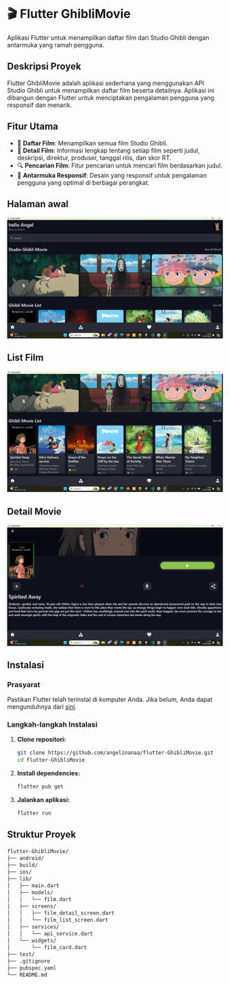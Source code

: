
# 🎬 Flutter GhibliMovie

Aplikasi Flutter untuk menampilkan daftar film dari Studio Ghibli dengan antarmuka yang ramah pengguna.



## Deskripsi Proyek

Flutter GhibliMovie adalah aplikasi sederhana yang menggunakan API Studio Ghibli untuk menampilkan daftar film beserta detailnya. Aplikasi ini dibangun dengan Flutter untuk menciptakan pengalaman pengguna yang responsif dan menarik.

## Fitur Utama

- 🎥 **Daftar Film**: Menampilkan semua film Studio Ghibli.
- 📝 **Detail Film**: Informasi lengkap tentang setiap film seperti judul, deskripsi, direktur, produser, tanggal rilis, dan skor RT.
- 🔍 **Pencarian Film**: Fitur pencarian untuk mencari film berdasarkan judul.
- 📱 **Antarmuka Responsif**: Desain yang responsif untuk pengalaman pengguna yang optimal di berbagai perangkat.

## Halaman awal
![Flutter GhibliMovie](images/GhibliMovie.png)
## List Film 
![Flutter GhibliMovie](images/ListMovie.png)
## Detail Movie
![Flutter GhibliMovie](images/DetailMovie.png)

## Instalasi

### Prasyarat
Pastikan Flutter telah terinstal di komputer Anda. Jika belum, Anda dapat mengunduhnya dari [sini](https://flutter.dev/docs/get-started/install).

### Langkah-langkah Instalasi

1. **Clone repositori:**
   ```bash
   git clone https://github.com/angelinanaa/flutter-GhibliMovie.git
   cd flutter-GhibliMovie
   ```

2. **Install dependencies:**
   ```bash
   flutter pub get
   ```

3. **Jalankan aplikasi:**
   ```bash
   flutter run
   ```

## Struktur Proyek

```
flutter-GhibliMovie/
├── android/
├── build/
├── ios/
├── lib/
│   ├── main.dart
│   ├── models/
│   │   └── film.dart
│   ├── screens/
│   │   ├── film_detail_screen.dart
│   │   └── film_list_screen.dart
│   ├── services/
│   │   └── api_service.dart
│   └── widgets/
│       └── film_card.dart
├── test/
├── .gitignore
├── pubspec.yaml
└── README.md
```
